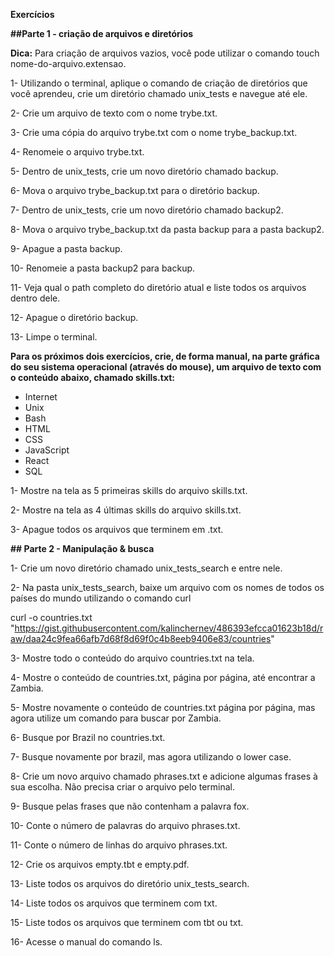 **Exercícios**

**##Parte 1 - criação de arquivos e diretórios**

**Dica:** Para criação de arquivos vazios, você pode utilizar o comando touch nome-do-arquivo.extensao.

1- Utilizando o terminal, aplique o comando de criação de diretórios que você aprendeu, crie um diretório chamado unix_tests e navegue até ele.

2- Crie um arquivo de texto com o nome trybe.txt.

3- Crie uma cópia do arquivo trybe.txt com o nome trybe_backup.txt.

4- Renomeie o arquivo trybe.txt.

5- Dentro de unix_tests, crie um novo diretório chamado backup.

6- Mova o arquivo trybe_backup.txt para o diretório backup.

7- Dentro de unix_tests, crie um novo diretório chamado backup2.

8- Mova o arquivo trybe_backup.txt da pasta backup para a pasta backup2.

9- Apague a pasta backup.

10- Renomeie a pasta backup2 para backup.

11- Veja qual o path completo do diretório atual e liste todos os arquivos dentro dele.

12- Apague o diretório backup.

13- Limpe o terminal.



**Para os próximos dois exercícios, crie, de forma manual, na parte gráfica do seu sistema operacional (através do mouse), um arquivo de texto com o conteúdo abaixo, chamado skills.txt:**

- Internet
- Unix
- Bash
- HTML
- CSS
- JavaScript
- React
- SQL


1- Mostre na tela as 5 primeiras skills do arquivo skills.txt.

2- Mostre na tela as 4 últimas skills do arquivo skills.txt.

3- Apague todos os arquivos que terminem em .txt.



**## Parte 2 - Manipulação & busca**

1- Crie um novo diretório chamado unix_tests_search e entre nele. 

2- Na pasta unix_tests_search, baixe um arquivo com os nomes de todos os países do mundo utilizando o comando curl

curl -o countries.txt "https://gist.githubusercontent.com/kalinchernev/486393efcca01623b18d/raw/daa24c9fea66afb7d68f8d69f0c4b8eeb9406e83/countries"

3- Mostre todo o conteúdo do arquivo countries.txt na tela.

4- Mostre o conteúdo de countries.txt, página por página, até encontrar a Zambia.

5- Mostre novamente o conteúdo de countries.txt página por página, mas agora utilize um comando para buscar por Zambia.

6- Busque por Brazil no countries.txt.

7- Busque novamente por brazil, mas agora utilizando o lower case.

8- Crie um novo arquivo chamado phrases.txt e adicione algumas frases à sua escolha. Não precisa criar o arquivo pelo terminal.

9- Busque pelas frases que não contenham a palavra fox.

10- Conte o número de palavras do arquivo phrases.txt.

11- Conte o número de linhas do arquivo phrases.txt.

12- Crie os arquivos empty.tbt e empty.pdf.

13- Liste todos os arquivos do diretório unix_tests_search.

14- Liste todos os arquivos que terminem com txt.

15- Liste todos os arquivos que terminem com tbt ou txt.

16- Acesse o manual do comando ls.
